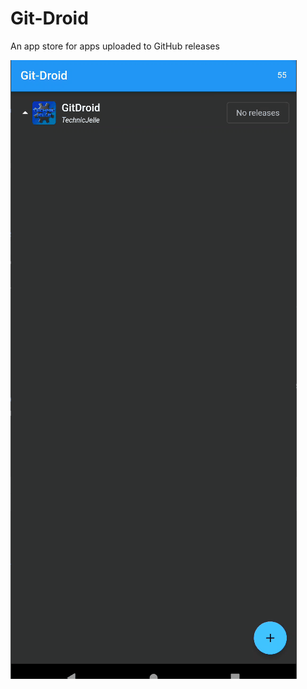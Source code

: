 # Git-Droid

An app store for apps uploaded to GitHub releases

![Animated GIF displaying how the app works](.github/readme_assets/Installing%20Sky%20Map.gif)
